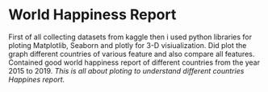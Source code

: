 # World Happiness Report


First of all collecting datasets from kaggle then i used python libraries for ploting Matplotlib, Seaborn and plotly for 3-D visiualization.
Did plot the graph different countries of various feature and also compare all features.
Contained good world happiness report of different countries from the year 2015 to 2019.
*This is all about ploting to understand different countries Happines report.*
